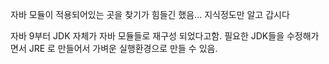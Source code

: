 자바 모듈이 적용되어있는 곳을 찾기가 힘들긴 했음...
지식정도만 알고 갑시다 

자바 9부터 JDK 자체가 자바 모듈들로 재구성 되었다고함.
필요한 JDK들을 수정해가면서 JRE 로 만들어서 가벼운 실행환경으로 만들 수 있음.